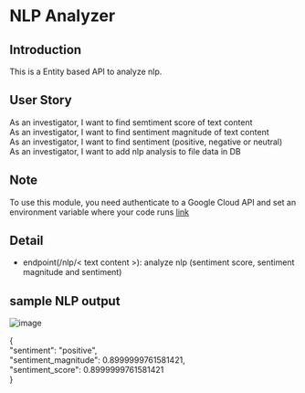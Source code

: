 # NLP Analyzer
## Introduction 
This is a Entity based API to analyze nlp.

## User Story 
As an investigator, I want to find semtiment score of text content <br/>
As an investigator, I want to find sentiment magnitude of text content <br/>
As an investigator, I want to find sentiment (positive, negative or neutral) <br/>
As an investigator, I want to add nlp analysis to file data in DB <br/>

## Note
To use this module, you need authenticate to a Google Cloud API and set an environment variable where your code runs
[link](https://cloud.google.com/docs/authentication/getting-started)

## Detail
- endpoint(/nlp/< text content >): analyze nlp (sentiment score, sentiment magnitude and sentiment)

## sample NLP output
![image](https://user-images.githubusercontent.com/32304880/112894936-811e0380-90aa-11eb-9545-bf36f2159ef6.png)

{  
  "sentiment": "positive",   
  "sentiment_magnitude": 0.8999999761581421,   
  "sentiment_score": 0.8999999761581421  
}  

